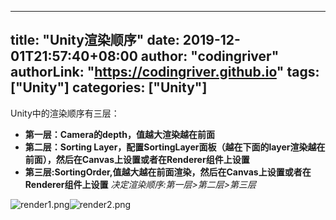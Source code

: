 ﻿
---
title: "Unity渲染顺序"
date: 2019-12-01T21:57:40+08:00
author: "codingriver"
authorLink: "https://codingriver.github.io"
 tags: ["Unity"]
categories: ["Unity"]
---

<!--more-->


Unity中的渲染顺序有三层：
+ **第一层：Camera的depth，值越大渲染越在前面**
+ **第二层：Sorting Layer，配置SortingLayer面板（越在下面的layer渲染越在前面），然后在Canvas上设置或者在Renderer组件上设置**
+ **第三层:SortingOrder,值越大越在前面渲染，然后在Canvas上设置或者在Renderer组件上设置**
*决定渲染顺序:第一层>第二层>第三层*


![render1.png](http://upload-images.jianshu.io/upload_images/1095643-798cee6f38385334.png?imageMogr2/auto-orient/strip%7CimageView2/2/w/1240)![render2.png](http://upload-images.jianshu.io/upload_images/1095643-3da8b646958023e6.png?imageMogr2/auto-orient/strip%7CimageView2/2/w/1240)  





 
